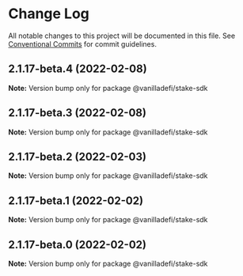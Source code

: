 # Change Log

All notable changes to this project will be documented in this file.
See [Conventional Commits](https://conventionalcommits.org) for commit guidelines.

## 2.1.17-beta.4 (2022-02-08)

**Note:** Version bump only for package @vanilladefi/stake-sdk





## 2.1.17-beta.3 (2022-02-08)

**Note:** Version bump only for package @vanilladefi/stake-sdk





## 2.1.17-beta.2 (2022-02-03)

**Note:** Version bump only for package @vanilladefi/stake-sdk





## 2.1.17-beta.1 (2022-02-02)

**Note:** Version bump only for package @vanilladefi/stake-sdk





## 2.1.17-beta.0 (2022-02-02)

**Note:** Version bump only for package @vanilladefi/stake-sdk
